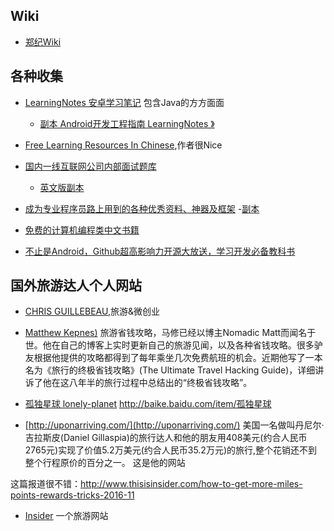 


## Wiki
* [郑纪Wiki](http://wiki.zheng-ji.info/)

## 各种收集
- [LearningNotes 安卓学习笔记](https://github.com/GeniusVJR/LearningNotes) 包含Java的方方面面
    - [副本 Android开发工程指南 LearningNotes 》](https://www.diycode.cc/wiki/androidinterview)
- [Free Learning Resources In Chinese](https://github.com/stormzhang/free-programming-books),作者很Nice
- [国内一线互联网公司内部面试题库](https://github.com/JackyAndroid/AndroidInterview-Q-A/blob/master/README-CN.md)
    - [英文版副本](https://github.com/JackyAndroid/AndroidInterview-Q-A)
- [成为专业程序员路上用到的各种优秀资料、神器及框架](https://github.com/stanzhai/be-a-professional-programmer)
    -[副本](http://www.cnblogs.com/jasondan/p/6380597.html)
- [免费的计算机编程类中文书籍](https://github.com/justjavac/free-programming-books-zh_CN)

- [不止是Android，Github超高影响力开源大放送，学习开发必备教科书](http://www.cnblogs.com/liushilin/p/6378607.html)


## 国外旅游达人个人网站

- [CHRIS GUILLEBEAU](https://chrisguillebeau.com/),旅游&微创业

- [Matthew Kepnes)](http://www.nomadicmatt.com/) 旅游省钱攻略，马修已经以博主Nomadic Matt而闻名于世。他在自己的博客上实时更新自己的旅游见闻，以及各种省钱攻略。很多驴友根据他提供的攻略都得到了每年乘坐几次免费航班的机会。近期他写了一本名为《旅行的终极省钱攻略》(The Ultimate Travel Hacking Guide)，详细讲诉了他在这八年半的旅行过程中总结出的“终极省钱攻略”。

- [孤独星球  lonely-planet](http://www.lonelyplanet.com/news/region/asia/)
  http://baike.baidu.com/item/孤独星球

- [http://uponarriving.com/](http://uponarriving.com/) 美国一名做叫丹尼尔·吉拉斯皮(Daniel Gillaspia)的旅行达人和他的朋友用408美元(约合人民币2765元)实现了价值5.2万美元(约合人民币35.2万元)的旅行,整个花销还不到整个行程原价的百分之一。
这是他的网站

这篇报道很不错：http://www.thisisinsider.com/how-to-get-more-miles-points-rewards-tricks-2016-11

- [Insider](http://www.thisisinsider.com/)  一个旅游网站